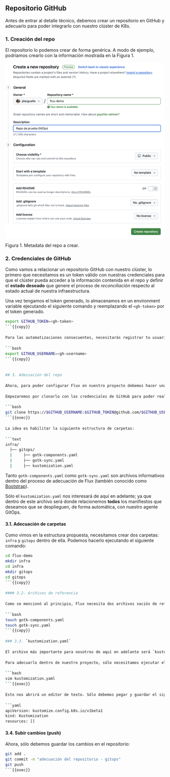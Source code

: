 ## Repositorio GitHub

Antes de entrar al detalle técnico, debemos crear un repositorio en GitHub y adecuarlo para poder integrarlo con nuestro clúster de K8s.

### 1. Creación del repo

El repositorio lo podemos crear de forma genérica. A modo de ejemplo, podríamos crearlo con la información mostrada en la Figura 1.

![](./images/repo.png)

Figura 1. Metadata del repo a crear.

### 2. Credenciales de GitHub

Como vamos a relacionar un repositorio GitHub con nuestro clúster, lo primero que necesitamos es un token válido con nuestras credenciales para que el clúster pueda acceder a la información contenida en el repo y definir el __estado deseado__ que genere el proceso de _reconciliación_ respecto al estado actual de nuestra infraestructura.

Una vez tengamos el token generado, lo almacenamos en un environment variable ejecutando el siguiente comando y reemplazando el `<gh-token>` por el token generado.

```bash
export GITHUB_TOKEN=<gh-token>
```{{copy}}

Para las automatizaciones consecuentes, necesitarás registrar tu usuario de GitHub de la siguiente forma:

```bash
export GITHUB_USERNAME=<gh-username>
```{{copy}}


## 3. Adecuación del repo

Ahora, para poder configurar Flux en nuestro proyecto debemos hacer una breve adecuación. 

Empezaremos por clonarlo con las credenciales de GitHub para poder realizar algunos cambios en el repo.

```bash
git clone https://$GITHUB_USERNAME:$GITHUB_TOKEN@github.com/$GITHUB_USERNAME/flux-demo
```{{exec}}

La idea es habilitar la siguiente estructura de carpetas:

```text
infra/
  ├── gitops/
  |     ├── gotk-components.yaml
  |     ├── gotk-sync.yaml
  |     ├── kustomization.yaml
```

Tanto `gotk-components.yaml` como `gotk-sync.yaml` son archivos informativos dentro del proceso de adecuación de Flux (también conocido como [Bootstrap](https://fluxcd.io/flux/installation/bootstrap/)). 

Sólo el `kustomization.yaml` nos interesará de aquí en adelante; ya que dentro de este archivo será donde relacionemos __todos__ los manifiestos que deseamos que se desplieguen, de forma automática, con nuestro agente GitOps.

#### 3.1. Adecuación de carpetas

Como vimos en la estructura propuesta, necesitamos crear dos carpetas: `infra` y `gitops` dentro de ella. Podemos hacerlo ejecutando el siguiente comando:

```bash
cd flux-demo
mkdir infra
cd infra
mkdir gitops
cd gitops
```{{copy}}

#### 3.2. Archivos de referencia

Como se mencionó al principio, Flux necesita dos archivos vaciós de referencia para configurar nuestro repo. Simplemente necesitamos ejecutar los siguientes comandos:

```bash
touch gotk-components.yaml
touch gotk-sync.yaml
```{{copy}}

### 3.3. `kustomization.yaml`

El archivo más importante para nosotros de aquí en adelante será `kustomization.yaml`. En este archivo, relacionaremos todos los manifiestos de la infraestructura que deseamos desplegar con GitOps. En un principio, será una lista vacía, pero veremos más adelante cómo configurarlo con Flux de manera declarativa.

Para adecuarlo dentro de nuestro proyecto, sólo necesitamos ejecutar el siguiente comando:

```bash
vim kustomization.yaml
```{{exec}}

Esto nos abrirá un editor de texto. Sólo debemos pegar y guardar el siguiente contenido:

```yaml
apiVersion: kustomize.config.k8s.io/v1beta1
kind: Kustomization
resources: []
```

#### 3.4. Subir cambios (push)

Ahora, sólo debemos guardar los cambios en el repositorio:

```bash
git add .
git commit -m "adecuación del repositorio - gitops"
git push
```{{exec}}
